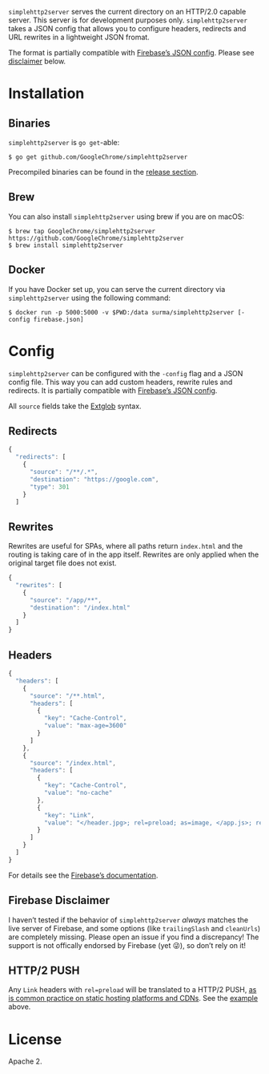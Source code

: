 `simplehttp2server` serves the current directory on an HTTP/2.0 capable server. This server is for development purposes only. `simplehttp2server` takes a JSON config that allows you to configure headers, redirects and URL rewrites in a lightweight JSON fromat.

The format is partially compatible with [Firebase’s JSON config]. Please see [disclaimer](#firebase-disclaimer) below.

# Installation
## Binaries
`simplehttp2server` is `go get`-able:

```
$ go get github.com/GoogleChrome/simplehttp2server
```

Precompiled binaries can be found in the [release section](https://github.com/GoogleChrome/simplehttp2server/releases).

## Brew
You can also install `simplehttp2server` using brew if you are on macOS:

```
$ brew tap GoogleChrome/simplehttp2server https://github.com/GoogleChrome/simplehttp2server
$ brew install simplehttp2server
```

## Docker
If you have Docker set up, you can serve the current directory via `simplehttp2server` using the following command:

```
$ docker run -p 5000:5000 -v $PWD:/data surma/simplehttp2server [-config firebase.json]
```

# Config

`simplehttp2server` can be configured with the `-config` flag and a JSON config file. This way you can add custom headers, rewrite rules and redirects. It is partially compatible with [Firebase’s JSON config].

All `source` fields take the [Extglob] syntax.

## Redirects

```js
{
  "redirects": [
    {
      "source": "/**/.*",
      "destination": "https://google.com",
      "type": 301
    }
  ]
```

## Rewrites

Rewrites are useful for SPAs, where all paths return `index.html` and the routing is taking care of in the app itself. Rewrites are only applied when the original target file does not exist.

```js
{
  "rewrites": [
    {
      "source": "/app/**",
      "destination": "/index.html"
    }
  ]
}
```

## Headers

```js
{
  "headers": [
    {
      "source": "/**.html",
      "headers": [
        {
          "key": "Cache-Control",
          "value": "max-age=3600"
        }
      ]
    },
    {
      "source": "/index.html",
      "headers": [
        {
          "key": "Cache-Control",
          "value": "no-cache"
        },
        {
          "key": "Link",
          "value": "</header.jpg>; rel=preload; as=image, </app.js>; rel=preload; as=script"
        }
      ]
    }
  ]
}
```

For details see the [Firebase’s documentation][Firebase’s JSON config].

## Firebase Disclaimer

I haven’t tested if the behavior of `simplehttp2server` _always_ matches the live server of Firebase, and some options (like `trailingSlash` and `cleanUrls`) are completely missing. Please open an issue if you find a discrepancy! The support is not offically endorsed by Firebase (yet 😜), so don’t rely on it!

## HTTP/2 PUSH

Any `Link` headers with `rel=preload` will be translated to a HTTP/2 PUSH, [as is common practice on static hosting platforms and CDNs](https://w3c.github.io/preload/#server-push-http-2). See the [example](#headers) above.

# License

Apache 2.

[Extglob]: https://www.npmjs.com/package/extglob
[Firebase’s JSON config]: https://firebase.google.com/docs/hosting/full-config
